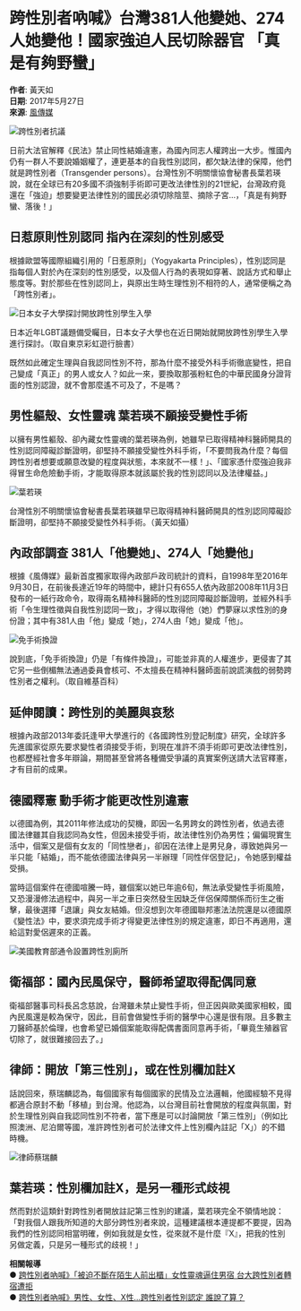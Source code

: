 # 跨性別者吶喊》台灣381人他變她、274人她變他！國家強迫人民切除器官 「真是有夠野蠻」

**作者**: 黃天如  
**日期**: 2017年5月27日  
**來源**: [風傳媒](http://www.storm.mg/article/273314)

![跨性別者抗議](https://s.yimg.com/ny/api/res/1.2/oatxOPRtpnWSyhhL2DSKKw--/YXBwaWQ9aGlnaGxhbmRlcjt3PTk2MDtoPTY0MDtjZj13ZWJw/https://media.zenfs.com/zh_hant_tw/News/stormmedia/20170527-030745_U1841_M284588_d856.jpgitokK-7ieSEE)

日前大法官解釋《民法》禁止同性結婚違憲，為國內同志人權跨出一大步。惟國內仍有一群人不要說婚姻權了，連更基本的自我性別認同，都欠缺法律的保障，他們就是跨性別者（Transgender persons）。台灣性別不明關懷協會秘書長葉若瑛說，就在全球已有20多國不須強制手術即可更改法律性別的21世紀，台灣政府竟還在「強迫」想要變更法律性別的國民必須切除陰莖、摘除子宮…，「真是有夠野蠻、落後！」

## 日惹原則性別認同 指內在深刻的性別感受

根據歐盟等國際組織引用的「日惹原則」（Yogyakarta Principles），性別認同是指每個人對於內在深刻的性別感受，以及個人行為的表現如穿著、說話方式和舉止態度等。對於那些在性別認同上，與原出生時生理性別不相符的人，通常便稱之為「跨性別者」。

![日本女子大學探討開放跨性別學生入學](https://s.yimg.com/ny/api/res/1.2/A3yXINkMFEouqh21dGxiHg--/YXBwaWQ9aGlnaGxhbmRlcjt3PTk2MDtjZj13ZWJw/https://s.yimg.com/os/zh_hant_tw/News/stormmedia/20170324-091432_U1085_M260916_37a3.jpgitokr8TpkiTr)

日本近年LGBT議題備受矚目，日本女子大學也在近日開始就開放跨性別學生入學進行探討。（取自東京彩虹遊行臉書）

既然如此確定生理與自我認同性別不符，那為什麼不接受外科手術徹底變性，把自己變成「真正」的男人或女人？如此一來，要換取那張粉紅色的中華民國身分證背面的性別認證，就不會那麼遙不可及了，不是嗎？

## 男性軀殼、女性靈魂 葉若瑛不願接受變性手術

以擁有男性軀殼、卻內藏女性靈魂的葉若瑛為例，她雖早已取得精神科醫師開具的性別認同障礙診斷證明，卻堅持不願接受變性外科手術，「不要問我為什麼？每個跨性別者想要或願意改變的程度與狀態，本來就不一樣！」、「國家憑什麼強迫我非得冒生命危險動手術，才能取得原本就該屬於我的性別認同以及法律權益。」

![葉若瑛](https://s.yimg.com/ny/api/res/1.2/rSYCJ3Okm2pAHgQPH1WSrw--/YXBwaWQ9aGlnaGxhbmRlcjt3PTk2MDtjZj13ZWJw/https://s.yimg.com/os/zh_hant_tw/News/stormmedia/20170527-030745_U1841_M284585_3f92.jpgitok6E3NesBK)

台灣性別不明關懷協會秘書長葉若瑛雖早已取得精神科醫師開具的性別認同障礙診斷證明，卻堅持不願接受變性外科手術。（黃天如攝）

## 內政部調查 381人「他變她」、274人「她變他」

根據《風傳媒》最新首度獨家取得內政部戶政司統計的資料，自1998年至2016年9月30日，在前後長達近19年的時間中，總計只有655人依內政部2008年11月3日發布的一紙行政命令，取得兩名精神科醫師的性別認同障礙診斷證明，並經外科手術「令生理性徵與自我性別認同一致」，才得以取得他（她）們夢寐以求性別的身份證；其中有381人由「他」變成「她」，274人由「她」變成「他」。

![免手術換證](https://s.yimg.com/ny/api/res/1.2/7L94chZuvVBTPRTZC5ToXA--/YXBwaWQ9aGlnaGxhbmRlcjt3PTk2MDtjZj13ZWJw/https://s.yimg.com/os/zh_hant_tw/News/stormmedia/20160415-043237_U3261_M147454_7a25.jpgitokZzaVl67q)

說到底，「免手術換證」仍是「有條件換證」，可能並非真的人權進步，更侵害了其它另一些倒楣無法通過委員會核可、不太擅長在精神科醫師面前說謊演戲的弱勢跨性別者之權利。（取自維基百科）

## 延伸閱讀：跨性別的美麗與哀愁

根據內政部2013年委託逢甲大學進行的《各國跨性別登記制度》研究，全球許多先進國家從原先要求變性者須接受手術，到現在准許不須手術即可更改法律性別，也都歷經社會多年辯論，期間甚至曾將各種備受爭議的真實案例送請大法官釋憲，才有目前的成果。

## 德國釋憲 動手術才能更改性別違憲

以德國為例，其2011年修法成功的契機，即因一名男跨女的跨性別者，依過去德國法律雖其自我認同為女性，但因未接受手術，故法律性別仍為男性；偏偏現實生活中，個案又是個有女友的「同性戀者」，卻因在法律上是男兒身，導致她與另一半只能「結婚」，而不能依德國法律與另一半辦理「同性伴侶登記」，令她感到權益受損。

當時這個案件在德國喧騰一時，雖個案以她已年逾6旬，無法承受變性手術風險，又恐漫漫修法過程中，與另一半之車日突然發生因缺乏伴侶保障關係而衍生之衝擊，最後選擇「退讓」與女友結婚。但沒想到次年德國聯邦憲法法院還是以德國原《變性法》中，要求須完成手術才得變更法律性別的規定違憲，即日不再適用，還給這對愛侶遲來的正義。

![美國教育部通令設置跨性別廁所](https://s.yimg.com/ny/api/res/1.2/fbnEpFV2olMHdmwh4U69Qg--/YXBwaWQ9aGlnaGxhbmRlcjt3PTk2MDtjZj13ZWJw/https://s.yimg.com/os/zh_hant_tw/News/stormmedia/20160513-115844_U1253_M156255_3fda.jpgitokd5BVGjNx)

## 衛福部：國內民風保守，醫師希望取得配偶同意

衛福部醫事司科長呂念慈說，台灣雖未禁止變性手術，但正因與歐美國家相較，國內民風還是較為保守，因此，目前會做變性手術的醫學中心還是很有限。且多數主刀醫師基於倫理，也會希望已婚個案能取得配偶書面同意再手術，「畢竟生殖器官切除了，就很難接回去了。」

## 律師：開放「第三性別」，或在性別欄加註X

話說回來，蔡瑞麟認為，每個國家有每個國家的民情及立法邏輯，他國經驗不見得都適合原封不動「移植」到台灣。他認為，以台灣目前社會開放的程度與氛圍，對於生理性別與自我認同性別不符者，當下應是可以討論開放「第三性別」（例如比照澳洲、尼泊爾等國，准許跨性別者可於法律文件上性別欄內註記「X」）的不錯時機。

![律師蔡瑞麟](https://s.yimg.com/ny/api/res/1.2/J1R9OWz4lxXmrVv4tBbJ8Q--/YXBwaWQ9aGlnaGxhbmRlcjt3PTk2MDtjZj13ZWJw/https://s.yimg.com/os/zh_hant_tw/News/stormmedia/20170526-082001_U589_M284511_15bf.jpgitokgtAeau6q)

## 葉若瑛：性別欄加註X，是另一種形式歧視

然而對於這類針對跨性別者開放註記第三性別的建議，葉若瑛完全不領情地說：「對我個人跟我所知道的大部分跨性別者來說，這種建議根本連提都不要提，因為我們的性別認同相當明確，例如我就是女性，從來就不是什麼『X』，把我的性別另做定義，只是另一種形式的歧視！」

**相關報導**  
● [跨性別者吶喊》「被迫不斷在陌生人前出櫃」女性靈魂逼住男宿 台大跨性別者轉宿遭拒](http://www.storm.mg/article/273314?utm_source=Yahoo&utm_medium=%E7%9B%B8%E9%97%9C%E5%A0%B1%E5%B0%8E%E9%BB%9E%E6%93%8A&utm_campaign=Y!News_RelatedCoverage)  
● [跨性別者吶喊》男性、女性、X性…跨性別者性別認定 誰說了算？](http://www.storm.mg/article/273316?utm_source=Yahoo&utm_medium=%E7%9B%B8%E9%97%9C%E5%A0%B1%E5%B0%8E%E9%BB%9E%E6%93%8A&utm_campaign=Y!News_RelatedCoverage)